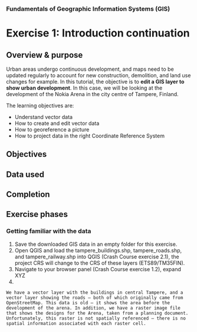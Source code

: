 ### Fundamentals of Geographic Information Systems (GIS)

# Exercise 1: Introduction continuation



## Overview & purpose
Urban areas undergo continuous development, and maps need to be updated regularly to account for new construction, demolition, and land use changes for example. In this tutorial, the objective is to **edit a GIS layer to show urban development**. In this case, we will be looking at the development of the Nokia Arena in the city centre of Tampere, Finland. 

The learning objectives are:
- Understand vector data
- How to create and edit vector data
- How to georeference a picture
- How to project data in the right Coordinate Reference System

## Objectives

## Data used

## Completion

## Exercise phases
### Getting familiar with the data
1. Save the downloaded GIS data in an empty folder for this exercise.
2. Open QGIS and load the tampere_buildings.shp, tampere_roads.shp, and tampere_railway.shp into QGIS (Crash Course exercise 2.1), the project CRS will change to the CRS of these layers (ETS89/TM35FIN).
3. Navigate to your browser panel (Crash Course exercise 1.2), expand XYZ 
4. 

	We have a vector layer with the buildings in central Tampere, and a vector layer showing the roads – both of which originally came from OpenStreetMap. This data is old – it shows the area before the development of the arena. In addition, we have a raster image file that shows the designs for the Arena, taken from a planning document. Unfortunately, this raster is not spatially referenced – there is no spatial information associated with each raster cell.

<!--stackedit_data:
eyJkaXNjdXNzaW9ucyI6eyJXcmFjeFYwYVZSSlI0SUp5Ijp7In
N0YXJ0Ijo2NzMsImVuZCI6NjgzLCJ0ZXh0IjoiT2JqZWN0aXZl
cyJ9LCJBR0NsRE1hanRLVkZGZ0x6Ijp7InN0YXJ0Ijo2ODUsIm
VuZCI6Njk3LCJ0ZXh0IjoiIyMgRGF0YSB1c2VkIn0sIjB2TE9q
dlFUYVdYVHp2aUgiOnsic3RhcnQiOjY5OSwiZW5kIjo3MTIsIn
RleHQiOiIjIyBDb21wbGV0aW9uIn19LCJjb21tZW50cyI6eyJo
NzY0bVdIYjNKWTd1MU5NIjp7ImRpc2N1c3Npb25JZCI6IldyYW
N4VjBhVlJKUjRJSnkiLCJzdWIiOiJnaDo0MDMwNDc4OCIsInRl
eHQiOiJDb21lIGJhY2sgdG8gdGhpcyBhZnRlciBmaW5pc2hpbm
cgdGhlIGV4ZXJjaXNlIHBoYXNlIiwiY3JlYXRlZCI6MTY4NjIw
MjMwMDA5MH0sIkFRaTZ1UFRJb1QyRzlDNVIiOnsiZGlzY3Vzc2
lvbklkIjoiQUdDbERNYWp0S1ZGRmdMeiIsInN1YiI6ImdoOjQw
MzA0Nzg4IiwidGV4dCI6IlNhbWUgYXMgYWJvdmUiLCJjcmVhdG
VkIjoxNjg2MjAyMzIxNDEwfSwiTjlBNjZHMGkyUVFVRUc2biI6
eyJkaXNjdXNzaW9uSWQiOiIwdkxPanZRVGFXWFR6dmlIIiwic3
ViIjoiZ2g6NDAzMDQ3ODgiLCJ0ZXh0IjoiU2FtZSBhcyBhYm92
ZSIsImNyZWF0ZWQiOjE2ODYyMDIzMjk0ODJ9fSwiaGlzdG9yeS
I6Wy03NjY1MzE5MjFdfQ==
-->